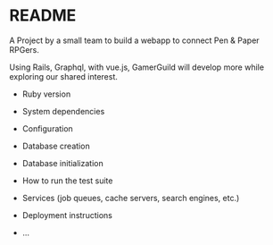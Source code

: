# README

A Project by a small team to build a webapp to connect Pen & Paper RPGers.

Using Rails, Graphql, with vue.js, GamerGuild will develop more while exploring our shared interest. 


* Ruby version

* System dependencies

* Configuration

* Database creation

* Database initialization

* How to run the test suite

* Services (job queues, cache servers, search engines, etc.)

* Deployment instructions

* ...

